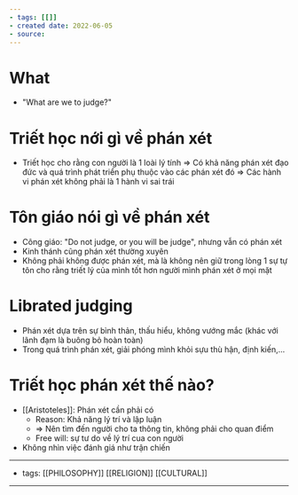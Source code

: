 ```yaml
---
- tags: [[]]
- created date: 2022-06-05
- source: 
---
```


# What
- "What are we to judge?"
# Triết học nới gì về phán xét
- Triết học cho rằng con người là 1 loài lý tính => Có khả năng phán xét đạo đức và quá trình phát triển phụ thuộc vào các phán xét đó => Các hành vi phán xét không phải là 1 hành vi sai trái
# Tôn giáo nói gì về phán xét
- Công giáo: "Do not judge, or you will be judge", nhưng vẫn có phán xét
- Kinh thánh cũng phán xét thường xuyên
- Không phải không được phán xét, mà là không nên giữ trong lòng 1 sự tự tôn cho rằng triết lý của mình tốt hơn người mình phán xét ở mọi mặt
# Librated judging
- Phán xét dựa trên sự bình thản, thấu hiểu, không vướng mắc (khác với lãnh đạm là buông bỏ hoàn toàn)
- Trong quá trình phán xét, giải phóng mình khỏi sựu thù hận, định kiến,...
# Triết học phán xét thế nào?
- [[Aristoteles]]: Phán xét cần phải có
	- Reason: Khả năng lý trí và lập luận
	- => Nên tìm đến người cho ta thông tin, không phải cho quan điểm
	- Free will: sự tư do về lý trí cua con người
- Không nhìn việc đánh giá như trận chiến

---
- tags: [[PHILOSOPHY]] [[RELIGION]] [[CULTURAL]]
---